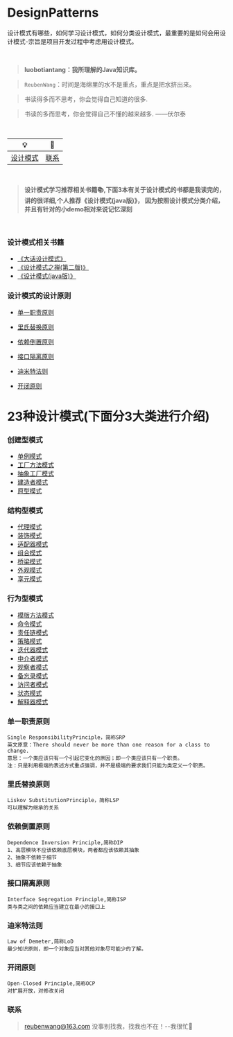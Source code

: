 # DesignPatterns
设计模式有哪些，如何学习设计模式，如何分类设计模式，最重要的是如何会用设计模式-宗旨是项目开发过程中考虑用设计模式。

<br>

 > **luobotiantang：我所理解的Java知识库。**
 
 > `ReubenWang`：时间是海绵里的水不是重点，重点是把水挤出来。
 
 > 书读得多而不思考，你会觉得自己知道的很多.
 
 > 书读的多而思考，你会觉得自己不懂的越来越多.   ——伏尔泰
 
<br/>

|💡|📮
| :--------:| :------:|
| [设计模式](#设计模式相关书籍)|[联系](#联系) |

<br>

 > **设计模式学习推荐相关书籍📚,下面3本有关于设计模式的书都是我读完的，讲的很详细,个人推荐《设计模式(java版)》，
      因为按照设计模式分类介绍，并且有针对的小demo相对来说记忆深刻**
 
<br/>
 
### 设计模式相关书籍

- [《大话设计模式》](https://github.com/luobotiantang/DesignPatterns/blob/master/md/DahuaDesignPattern.md)
- [《设计模式之禅(第二版)》](https://github.com/luobotiantang/DesignPatterns/blob/master/md/DesignPatternCicada.md) 
- [《设计模式(java版)》](https://github.com/luobotiantang/DesignPatterns/blob/master/md/DesignPatternJavaVersion.md)

### 设计模式的设计原则

 - [单一职责原则](#单一职责原则)
 
 - [里氏替换原则](#里氏替换原则)
 
 - [依赖倒置原则](#依赖倒置原则)
 
 - [接口隔离原则](#接口隔离原则)
 
 - [迪米特法则](#迪米特法则)
 
 - [开闭原则](#开闭原则)

# 23种设计模式(下面分3大类进行介绍)
 
### 创建型模式
 - [单例模式](#单例模式)
 - [工厂方法模式](#工厂方法模式)
 - [抽象工厂模式](#抽象工厂模式)
 - [建造者模式](#建造者模式)
 - [原型模式](#原型模式)

### 结构型模式
 - [代理模式](#代理模式)
 - [装饰模式](#装饰模式)
 - [适配器模式](#适配器模式)
 - [组合模式](#组合模式)
 - [桥梁模式](#桥梁模式)
 - [外观模式](#外观模式)
 - [享元模式](#享元模式)
 
### 行为型模式
 - [模版方法模式](#模版方法模式)
 - [命令模式](#命令模式)
 - [责任链模式](#责任链模式)
 - [策略模式](#策略模式)
 - [迭代器模式](#迭代器模式)
 - [中介者模式](#中介者模式)
 - [观察者模式](#观察者模式)
 - [备忘录模式](#备忘录模式)
 - [访问者模式](#访问者模式)
 - [状态模式](#状态模式)
 - [解释器模式](#解释器模式)
 
### 单一职责原则
    Single ResponsibilityPrinciple，简称SRP
    英文原意：There should never be more than one reason for a class to change.
    意思：一个类应该只有一个引起它变化的原因；即一个类应该只有一个职责。
    注：只是利用极端的表述方式重点强调，并不是极端的要求我们只能为类定义一个职责。
### 里氏替换原则
    Liskov SubstitutionPrinciple，简称LSP
    可以理解为继承的关系
### 依赖倒置原则
    Dependence Inversion Principle,简称DIP
    1、高层模块不应该依赖底层模块，两者都应该依赖其抽象
    2、抽象不依赖于细节
    3、细节应该依赖于抽象
### 接口隔离原则
    Interface Segregation Principle,简称ISP
    类与类之间的依赖应当建立在最小的接口上
### 迪米特法则
    Law of Demeter,简称LoD
    最少知识原则，即一个对象应当对其他对象尽可能少的了解。
### 开闭原则
    Open-Closed Principle,简称OCP
    对扩展开放，对修改关闭



### 联系

> reubenwang@163.com
> 没事别找我，找我也不在！--我很忙🦆